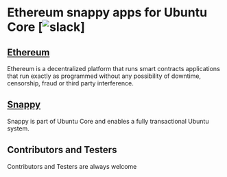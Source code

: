 # Ethereum snappy apps for Ubuntu Core [![slack](https://ethereum-ru.herokuapp.com/)]
## [Ethereum](https://github.com/ethereum)
Ethereum is a decentralized platform that runs smart contracts applications that run exactly as programmed without any possibility of downtime, censorship, fraud or third party interference.
## [Snappy](https://github.com/ubuntu-core/snappy)
Snappy is part of Ubuntu Core and enables a fully transactional Ubuntu system.

## Contributors and Testers
Contributors and Testers are always welcome
